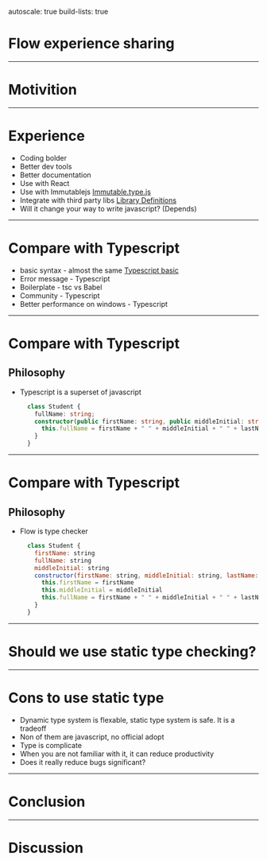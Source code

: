 autoscale: true
build-lists: true

# Flow experience sharing

---

# Motivition

---

# Experience

* Coding bolder
* Better dev tools
* Better documentation
* Use with React
* Use with Immutablejs [Immutable.type.js](https://github.com/facebook/immutable-js/blob/master/type-definitions/immutable.js.flow)
* Integrate with third party libs [Library Definitions](https://flow.org/en/docs/libdefs/creation/)
* Will it change your way to write javascript? (Depends)

---

# Compare with Typescript

* basic syntax - almost the same [Typescript basic](https://www.typescriptlang.org/docs/handbook/basic-types.html)
* Error message - Typescript
* Boilerplate - tsc vs Babel
* Community - Typescript
* Better performance on windows - Typescript

---

# Compare with Typescript

## Philosophy

* Typescript is a superset of javascript

  ```typescript
    class Student {
      fullName: string;
      constructor(public firstName: string, public middleInitial: string, public lastName: string) {
        this.fullName = firstName + " " + middleInitial + " " + lastName;
      }
    }
  ```

---

# Compare with Typescript

## Philosophy

* Flow is type checker

  ```js
    class Student {
      firstName: string
      fullName: string
      middleInitial: string
      constructor(firstName: string, middleInitial: string, lastName: string) {
        this.firstName = firstName
        this.middleInitial = middleInitial
        this.fullName = firstName + " " + middleInitial + " " + lastName;
      }
    }
  ```

---

# Should we use static type checking?

---

# Cons to use static type

* Dynamic type system is flexable, static type system is safe. It is a tradeoff
* Non of them are javascript, no official adopt
* Type is complicate 
* When you are not familiar with it, it can reduce productivity
* Does it really reduce bugs significant?

---

# Conclusion

---

# Discussion
